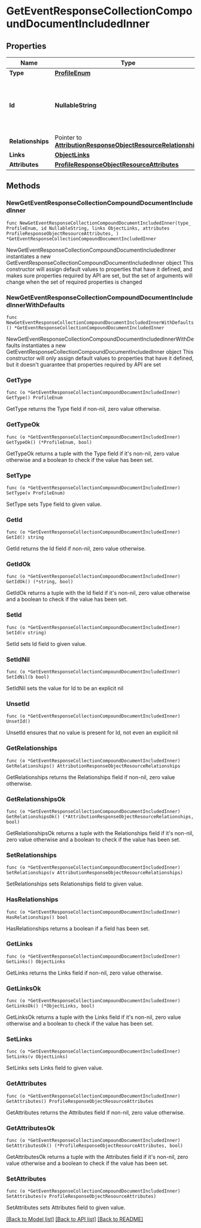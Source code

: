 # GetEventResponseCollectionCompoundDocumentIncludedInner

## Properties

Name | Type | Description | Notes
------------ | ------------- | ------------- | -------------
**Type** | [**ProfileEnum**](ProfileEnum.md) |  | 
**Id** | **NullableString** | Primary key that uniquely identifies this profile. Generated by Klaviyo. | 
**Relationships** | Pointer to [**AttributionResponseObjectResourceRelationships**](AttributionResponseObjectResourceRelationships.md) |  | [optional] 
**Links** | [**ObjectLinks**](ObjectLinks.md) |  | 
**Attributes** | [**ProfileResponseObjectResourceAttributes**](ProfileResponseObjectResourceAttributes.md) |  | 

## Methods

### NewGetEventResponseCollectionCompoundDocumentIncludedInner

`func NewGetEventResponseCollectionCompoundDocumentIncludedInner(type_ ProfileEnum, id NullableString, links ObjectLinks, attributes ProfileResponseObjectResourceAttributes, ) *GetEventResponseCollectionCompoundDocumentIncludedInner`

NewGetEventResponseCollectionCompoundDocumentIncludedInner instantiates a new GetEventResponseCollectionCompoundDocumentIncludedInner object
This constructor will assign default values to properties that have it defined,
and makes sure properties required by API are set, but the set of arguments
will change when the set of required properties is changed

### NewGetEventResponseCollectionCompoundDocumentIncludedInnerWithDefaults

`func NewGetEventResponseCollectionCompoundDocumentIncludedInnerWithDefaults() *GetEventResponseCollectionCompoundDocumentIncludedInner`

NewGetEventResponseCollectionCompoundDocumentIncludedInnerWithDefaults instantiates a new GetEventResponseCollectionCompoundDocumentIncludedInner object
This constructor will only assign default values to properties that have it defined,
but it doesn't guarantee that properties required by API are set

### GetType

`func (o *GetEventResponseCollectionCompoundDocumentIncludedInner) GetType() ProfileEnum`

GetType returns the Type field if non-nil, zero value otherwise.

### GetTypeOk

`func (o *GetEventResponseCollectionCompoundDocumentIncludedInner) GetTypeOk() (*ProfileEnum, bool)`

GetTypeOk returns a tuple with the Type field if it's non-nil, zero value otherwise
and a boolean to check if the value has been set.

### SetType

`func (o *GetEventResponseCollectionCompoundDocumentIncludedInner) SetType(v ProfileEnum)`

SetType sets Type field to given value.


### GetId

`func (o *GetEventResponseCollectionCompoundDocumentIncludedInner) GetId() string`

GetId returns the Id field if non-nil, zero value otherwise.

### GetIdOk

`func (o *GetEventResponseCollectionCompoundDocumentIncludedInner) GetIdOk() (*string, bool)`

GetIdOk returns a tuple with the Id field if it's non-nil, zero value otherwise
and a boolean to check if the value has been set.

### SetId

`func (o *GetEventResponseCollectionCompoundDocumentIncludedInner) SetId(v string)`

SetId sets Id field to given value.


### SetIdNil

`func (o *GetEventResponseCollectionCompoundDocumentIncludedInner) SetIdNil(b bool)`

 SetIdNil sets the value for Id to be an explicit nil

### UnsetId
`func (o *GetEventResponseCollectionCompoundDocumentIncludedInner) UnsetId()`

UnsetId ensures that no value is present for Id, not even an explicit nil
### GetRelationships

`func (o *GetEventResponseCollectionCompoundDocumentIncludedInner) GetRelationships() AttributionResponseObjectResourceRelationships`

GetRelationships returns the Relationships field if non-nil, zero value otherwise.

### GetRelationshipsOk

`func (o *GetEventResponseCollectionCompoundDocumentIncludedInner) GetRelationshipsOk() (*AttributionResponseObjectResourceRelationships, bool)`

GetRelationshipsOk returns a tuple with the Relationships field if it's non-nil, zero value otherwise
and a boolean to check if the value has been set.

### SetRelationships

`func (o *GetEventResponseCollectionCompoundDocumentIncludedInner) SetRelationships(v AttributionResponseObjectResourceRelationships)`

SetRelationships sets Relationships field to given value.

### HasRelationships

`func (o *GetEventResponseCollectionCompoundDocumentIncludedInner) HasRelationships() bool`

HasRelationships returns a boolean if a field has been set.

### GetLinks

`func (o *GetEventResponseCollectionCompoundDocumentIncludedInner) GetLinks() ObjectLinks`

GetLinks returns the Links field if non-nil, zero value otherwise.

### GetLinksOk

`func (o *GetEventResponseCollectionCompoundDocumentIncludedInner) GetLinksOk() (*ObjectLinks, bool)`

GetLinksOk returns a tuple with the Links field if it's non-nil, zero value otherwise
and a boolean to check if the value has been set.

### SetLinks

`func (o *GetEventResponseCollectionCompoundDocumentIncludedInner) SetLinks(v ObjectLinks)`

SetLinks sets Links field to given value.


### GetAttributes

`func (o *GetEventResponseCollectionCompoundDocumentIncludedInner) GetAttributes() ProfileResponseObjectResourceAttributes`

GetAttributes returns the Attributes field if non-nil, zero value otherwise.

### GetAttributesOk

`func (o *GetEventResponseCollectionCompoundDocumentIncludedInner) GetAttributesOk() (*ProfileResponseObjectResourceAttributes, bool)`

GetAttributesOk returns a tuple with the Attributes field if it's non-nil, zero value otherwise
and a boolean to check if the value has been set.

### SetAttributes

`func (o *GetEventResponseCollectionCompoundDocumentIncludedInner) SetAttributes(v ProfileResponseObjectResourceAttributes)`

SetAttributes sets Attributes field to given value.



[[Back to Model list]](../README.md#documentation-for-models) [[Back to API list]](../README.md#documentation-for-api-endpoints) [[Back to README]](../README.md)


